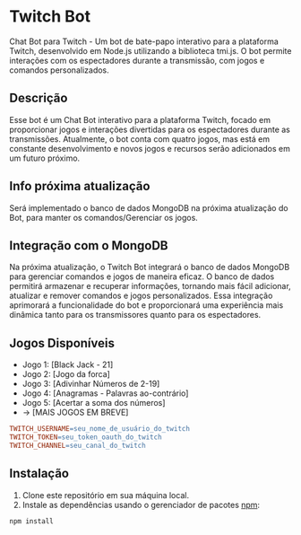 # Twitch Bot
Chat Bot para Twitch - Um bot de bate-papo interativo para a plataforma Twitch, desenvolvido em Node.js utilizando a biblioteca tmi.js. O bot permite interações com os espectadores durante a transmissão, com jogos e comandos personalizados.

## Descrição
Esse bot é um Chat Bot interativo para a plataforma Twitch, focado em proporcionar jogos e interações divertidas para os espectadores durante as transmissões. Atualmente, o bot conta com quatro jogos, mas está em constante desenvolvimento e novos jogos e recursos serão adicionados em um futuro próximo.

## Info próxima atualização
Será implementado o banco de dados MongoDB na próxima atualização do Bot, para manter os comandos/Gerenciar os jogos.

## Integração com o MongoDB
Na próxima atualização, o Twitch Bot integrará o banco de dados MongoDB para gerenciar comandos e jogos de maneira eficaz. O banco de dados permitirá armazenar e recuperar informações, tornando mais fácil adicionar, atualizar e remover comandos e jogos personalizados. Essa integração aprimorará a funcionalidade do bot e proporcionará uma experiência mais dinâmica tanto para os transmissores quanto para os espectadores.

## Jogos Disponíveis
- Jogo 1: [Black Jack - 21]
- Jogo 2: [Jogo da forca]
- Jogo 3: [Adivinhar Números de 2-19]
- Jogo 4: [Anagramas - Palavras ao-contrário]
- Jogo 5: [Acertar a soma dos números]
- -> [MAIS JOGOS EM BREVE]

```makefile
TWITCH_USERNAME=seu_nome_de_usuário_do_twitch
TWITCH_TOKEN=seu_token_oauth_do_twitch
TWITCH_CHANNEL=seu_canal_do_twitch
```

## Instalação
1. Clone este repositório em sua máquina local.
2. Instale as dependências usando o gerenciador de pacotes [npm](https://www.npmjs.com/):

```bash
npm install
